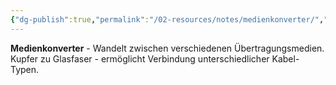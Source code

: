 ```yaml
---
{"dg-publish":true,"permalink":"/02-resources/notes/medienkonverter/","tags":["informatik/netzwerk/wandler","medium/übergang","informatik/hardware"],"noteIcon":"","updated":"2025-10-29T12:59:08.208+01:00"}
---
```



**Medienkonverter** - Wandelt zwischen verschiedenen Übertragungsmedien.
Kupfer zu Glasfaser - ermöglicht Verbindung unterschiedlicher Kabel-Typen.